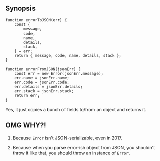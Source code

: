## Synopsis

```es6
function errorToJSON(err) {
    const {
        message,
        code,
        name,
        details,
        stack,
    } = err;
    return { message, code, name, details, stack };
}

function errorFromJSON(jsonErr) {
    const err = new Error(jsonErr.message);
    err.name = jsonErr.name;
    err.code = jsonErr.code;
    err.details = jsonErr.details;
    err.stack = jsonErr.stack;
    return err;
}
```

Yes, it just copies a bunch of fields to/from an object and returns it.

## OMG WHY?!

1. Because `Error` isn't JSON-serializable, even in 2017.

2. Because when you parse error-ish object from JSON, you shouldn't throw it like that, you should throw an instance of `Error`.

